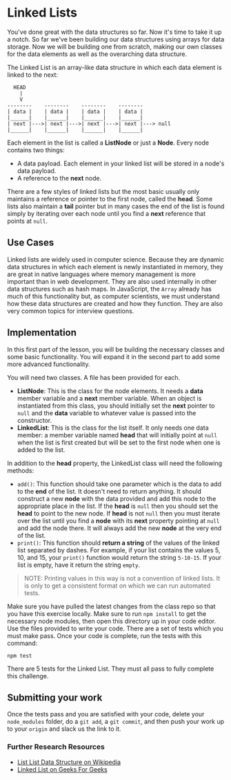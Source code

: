# Linked Lists

You've done great with the data structures so far. Now it's time to take it up a notch. So far we've been building our data structures using arrays for data storage. Now we will be building one from scratch, making our own classes for the data elements as well as the overarching data structure.

The Linked List is an array-like data structure in which each data element is linked to the next:

```
  HEAD
    |
    V
--------    --------    --------    --------
| data |    | data |    | data |    | data |
|______|    |______|    |______|    |______|
| next |--->| next |--->| next |--->| next |---> null
|______|    |______|    |______|    |______|
```

Each element in the list is called a **ListNode** or just a **Node**. Every node contains two things:

* A data payload. Each element in your linked list will be stored in a node's data payload.
* A reference to the **next** node.

There are a few styles of linked lists but the most basic usually only maintains a reference or pointer to the first node, called the **head**. Some lists also maintain a **tail** pointer but in many cases the end of the list is found simply by iterating over each node until you find a **next** reference that points at `null`.

## Use Cases

Linked lists are widely used in computer science. Because they are dynamic data structures in which each element is newly instantiated in memory, they are great in native languages where memory management is more important than in web development. They are also used internally in other data structures such as hash maps. In JavaScript, the `Array` already has much of this functionality but, as computer scientists, we must understand how these data structures are created and how they function. They are also very common topics for interview questions.

## Implementation

In this first part of the lesson, you will be building the necessary classes and some basic functionality. You will expand it in the second part to add some more advanced functionality.

You will need two classes. A file has been provided for each.

* **ListNode**: This is the class for the node elements. It needs a **data** member variable and a **next** member variable. When an object is instantiated from this class, you should initially set the **next** pointer to `null` and the **data** variable to whatever value is passed into the constructor.
* **LinkedList**: This is the class for the list itself. It only needs one data member: a member variable named **head** that will initially point at `null` when the list is first created but will be set to the first node when one is added to the list.

In addition to the **head** property, the LinkedList class will need the following methods:

* `add()`: This function should take one parameter which is the data to add to the **end** of the list. It doesn't need to return anything. It should construct a new **node** with the data provided and add this node to the appropriate place in the list. If the **head** is `null` then you should set the **head** to point to the new node. If **head** is not `null` then you must iterate over the list until you find a **node** with its **next** property pointing at `null` and add the node there. It will always add the new **node** at the very end of the list.
* `print()`: This function should **return a string** of the values of the linked list separated by dashes. For example, if your list contains the values 5, 10, and 15, your `print()` function would return the string `5-10-15`. If your list is empty, have it return the string `empty`.

> NOTE: Printing values in this way is not a convention of linked lists. It is only to get a consistent format on which we can run automated tests.

Make sure you have pulled the latest changes from the class repo so that you have this exercise locally. Make sure to run `npm install` to get the necessary node modules, then open this directory up in your code editor. Use the files provided to write your code. There are a set of tests which you must make pass. Once your code is complete, run the tests with this command:

```npm test```

There are 5 tests for the Linked List. They must all pass to fully complete this challenge.

## Submitting your work

Once the tests pass and you are satisfied with your code, delete your `node_modules` folder, do a `git add`, a `git commit`, and then push your work up to your `origin` and slack us the link to it.

### Further Research Resources

* [List List Data Structure on Wikipedia](https://en.wikipedia.org/wiki/Linked_list)
* [Linked List on Geeks For Geeks](https://www.geeksforgeeks.org/data-structures/linked-list/)
